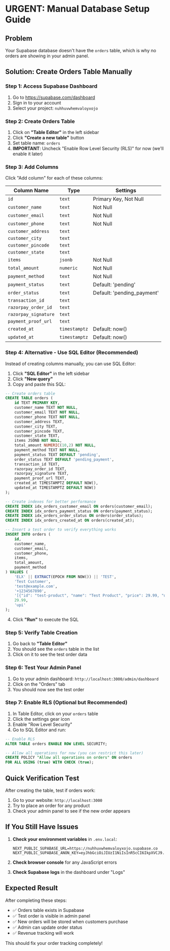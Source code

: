 # URGENT: Manual Database Setup Guide

## Problem

Your Supabase database doesn't have the `orders` table, which is why no orders are showing in your admin panel.

## Solution: Create Orders Table Manually

### Step 1: Access Supabase Dashboard

1. Go to https://supabase.com/dashboard
2. Sign in to your account
3. Select your project: `nuhhuvwhemvaloyxojo`

### Step 2: Create Orders Table

1. Click on **"Table Editor"** in the left sidebar
2. Click **"Create a new table"** button
3. Set table name: `orders`
4. **IMPORTANT**: Uncheck "Enable Row Level Security (RLS)" for now (we'll enable it later)

### Step 3: Add Columns

Click "Add column" for each of these columns:

| Column Name          | Type          | Settings                   |
| -------------------- | ------------- | -------------------------- |
| `id`                 | `text`        | Primary Key, Not Null      |
| `customer_name`      | `text`        | Not Null                   |
| `customer_email`     | `text`        | Not Null                   |
| `customer_phone`     | `text`        | Not Null                   |
| `customer_address`   | `text`        |                            |
| `customer_city`      | `text`        |                            |
| `customer_pincode`   | `text`        |                            |
| `customer_state`     | `text`        |                            |
| `items`              | `jsonb`       | Not Null                   |
| `total_amount`       | `numeric`     | Not Null                   |
| `payment_method`     | `text`        | Not Null                   |
| `payment_status`     | `text`        | Default: 'pending'         |
| `order_status`       | `text`        | Default: 'pending_payment' |
| `transaction_id`     | `text`        |                            |
| `razorpay_order_id`  | `text`        |                            |
| `razorpay_signature` | `text`        |                            |
| `payment_proof_url`  | `text`        |                            |
| `created_at`         | `timestamptz` | Default: now()             |
| `updated_at`         | `timestamptz` | Default: now()             |

### Step 4: Alternative - Use SQL Editor (Recommended)

Instead of creating columns manually, you can use SQL Editor:

1. Click **"SQL Editor"** in the left sidebar
2. Click **"New query"**
3. Copy and paste this SQL:

```sql
-- Create orders table
CREATE TABLE orders (
    id TEXT PRIMARY KEY,
    customer_name TEXT NOT NULL,
    customer_email TEXT NOT NULL,
    customer_phone TEXT NOT NULL,
    customer_address TEXT,
    customer_city TEXT,
    customer_pincode TEXT,
    customer_state TEXT,
    items JSONB NOT NULL,
    total_amount NUMERIC(10,2) NOT NULL,
    payment_method TEXT NOT NULL,
    payment_status TEXT DEFAULT 'pending',
    order_status TEXT DEFAULT 'pending_payment',
    transaction_id TEXT,
    razorpay_order_id TEXT,
    razorpay_signature TEXT,
    payment_proof_url TEXT,
    created_at TIMESTAMPTZ DEFAULT NOW(),
    updated_at TIMESTAMPTZ DEFAULT NOW()
);

-- Create indexes for better performance
CREATE INDEX idx_orders_customer_email ON orders(customer_email);
CREATE INDEX idx_orders_payment_status ON orders(payment_status);
CREATE INDEX idx_orders_order_status ON orders(order_status);
CREATE INDEX idx_orders_created_at ON orders(created_at);

-- Insert a test order to verify everything works
INSERT INTO orders (
    id,
    customer_name,
    customer_email,
    customer_phone,
    items,
    total_amount,
    payment_method
) VALUES (
    'ELX' || EXTRACT(EPOCH FROM NOW()) || 'TEST',
    'Test Customer',
    'test@example.com',
    '+1234567890',
    '[{"id": "test-product", "name": "Test Product", "price": 29.99, "quantity": 1}]',
    29.99,
    'upi'
);
```

4. Click **"Run"** to execute the SQL

### Step 5: Verify Table Creation

1. Go back to **"Table Editor"**
2. You should see the `orders` table in the list
3. Click on it to see the test order data

### Step 6: Test Your Admin Panel

1. Go to your admin dashboard: `http://localhost:3000/admin/dashboard`
2. Click on the "Orders" tab
3. You should now see the test order

### Step 7: Enable RLS (Optional but Recommended)

1. In Table Editor, click on your `orders` table
2. Click the settings gear icon
3. Enable "Row Level Security"
4. Go to SQL Editor and run:

```sql
-- Enable RLS
ALTER TABLE orders ENABLE ROW LEVEL SECURITY;

-- Allow all operations for now (you can restrict this later)
CREATE POLICY "Allow all operations on orders" ON orders
FOR ALL USING (true) WITH CHECK (true);
```

## Quick Verification Test

After creating the table, test if orders work:

1. Go to your website: `http://localhost:3000`
2. Try to place an order for any product
3. Check your admin panel to see if the new order appears

## If You Still Have Issues

1. **Check your environment variables** in `.env.local`:

   ```
   NEXT_PUBLIC_SUPABASE_URL=https://nuhhuvwhemvaloyxojo.supabase.co
   NEXT_PUBLIC_SUPABASE_ANON_KEY=eyJhbGciOiJIUzI1NiIsInR5cCI6IkpXVCJ9...
   ```

2. **Check browser console** for any JavaScript errors

3. **Check Supabase logs** in the dashboard under "Logs"

## Expected Result

After completing these steps:

- ✅ Orders table exists in Supabase
- ✅ Test order is visible in admin panel
- ✅ New orders will be stored when customers purchase
- ✅ Admin can update order status
- ✅ Revenue tracking will work

This should fix your order tracking completely!
